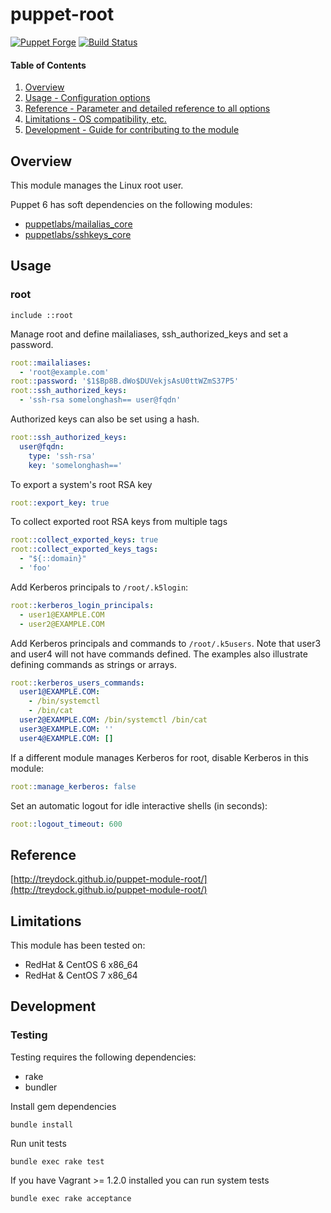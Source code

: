 # puppet-root

[![Puppet Forge](http://img.shields.io/puppetforge/v/treydock/root.svg)](https://forge.puppetlabs.com/treydock/root)
[![Build Status](https://travis-ci.org/treydock/puppet-module-root.svg?branch=master)](https://travis-ci.org/treydock/puppet-module-root)

#### Table of Contents

1. [Overview](#overview)
2. [Usage - Configuration options](#usage)
3. [Reference - Parameter and detailed reference to all options](#reference)
4. [Limitations - OS compatibility, etc.](#limitations)
5. [Development - Guide for contributing to the module](#development)

## Overview

This module manages the Linux root user.

Puppet 6 has soft dependencies on the following modules:

* [puppetlabs/mailalias_core](https://forge.puppet.com/puppetlabs/mailalias_core)
* [puppetlabs/sshkeys_core](https://forge.puppet.com/puppetlabs/sshkeys_core)

## Usage

### root

```puppet
include ::root
```

Manage root and define mailaliases, ssh\_authorized\_keys and set a password.

```yaml
root::mailaliases:
  - 'root@example.com'
root::password: '$1$Bp8B.dWo$DUVekjsAsU0ttWZmS37P5'
root::ssh_authorized_keys:
  - 'ssh-rsa somelonghash== user@fqdn'
```

Authorized keys can also be set using a hash.

```yaml
root::ssh_authorized_keys:
  user@fqdn:
    type: 'ssh-rsa'
    key: 'somelonghash=='
```

To export a system's root RSA key

```yaml
root::export_key: true
```

To collect exported root RSA keys from multiple tags

```yaml
root::collect_exported_keys: true
root::collect_exported_keys_tags:
  - "${::domain}"
  - 'foo'
```

Add Kerberos principals to `/root/.k5login`:

```yaml
root::kerberos_login_principals:
  - user1@EXAMPLE.COM
  - user2@EXAMPLE.COM
```

Add Kerberos principals and commands to `/root/.k5users`. Note that user3 and user4 will not have commands defined.  The examples also illustrate defining commands as strings or arrays.

```yaml
root::kerberos_users_commands:
  user1@EXAMPLE.COM:
    - /bin/systemctl
    - /bin/cat
  user2@EXAMPLE.COM: /bin/systemctl /bin/cat
  user3@EXAMPLE.COM: ''
  user4@EXAMPLE.COM: []
```

If a different module manages Kerberos for root, disable Kerberos in this module:

```yaml
root::manage_kerberos: false
```

Set an automatic logout for idle interactive shells (in seconds):

```yaml
root::logout_timeout: 600
```

## Reference

[http://treydock.github.io/puppet-module-root/](http://treydock.github.io/puppet-module-root/)

## Limitations

This module has been tested on:

* RedHat & CentOS 6 x86_64
* RedHat & CentOS 7 x86_64

## Development

### Testing

Testing requires the following dependencies:

* rake
* bundler

Install gem dependencies

    bundle install

Run unit tests

    bundle exec rake test

If you have Vagrant >= 1.2.0 installed you can run system tests

    bundle exec rake acceptance

